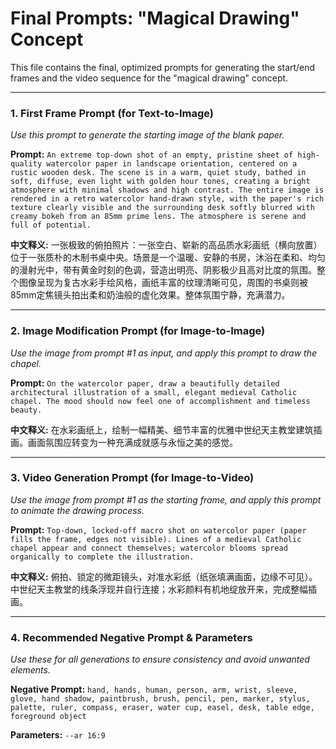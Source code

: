 # Final Prompts: "Magical Drawing" Concept

This file contains the final, optimized prompts for generating the start/end frames and the video sequence for the "magical drawing" concept.

---

### 1. First Frame Prompt (for Text-to-Image)
_Use this prompt to generate the starting image of the blank paper._

**Prompt:**
`An extreme top-down shot of an empty, pristine sheet of high-quality watercolor paper in landscape orientation, centered on a rustic wooden desk. The scene is in a warm, quiet study, bathed in soft, diffuse, even light with golden hour tones, creating a bright atmosphere with minimal shadows and high contrast. The entire image is rendered in a retro watercolor hand-drawn style, with the paper's rich texture clearly visible and the surrounding desk softly blurred with creamy bokeh from an 85mm prime lens. The atmosphere is serene and full of potential.`

**中文释义:**
一张极致的俯拍照片：一张空白、崭新的高品质水彩画纸（横向放置）位于一张质朴的木制书桌中央。场景是一个温暖、安静的书房，沐浴在柔和、均匀的漫射光中，带有黄金时刻的色调，营造出明亮、阴影极少且高对比度的氛围。整个图像呈现为复古水彩手绘风格，画纸丰富的纹理清晰可见，周围的书桌则被85mm定焦镜头拍出柔和奶油般的虚化效果。整体氛围宁静，充满潜力。

---

### 2. Image Modification Prompt (for Image-to-Image)
_Use the image from prompt #1 as input, and apply this prompt to draw the chapel._

**Prompt:**
`On the watercolor paper, draw a beautifully detailed architectural illustration of a small, elegant medieval Catholic chapel. The mood should now feel one of accomplishment and timeless beauty.`

**中文释义:**
在水彩画纸上，绘制一幅精美、细节丰富的优雅中世纪天主教堂建筑插画。画面氛围应转变为一种充满成就感与永恒之美的感觉。

---

### 3. Video Generation Prompt (for Image-to-Video)
_Use the image from prompt #1 as the starting frame, and apply this prompt to animate the drawing process._

**Prompt:**
`Top-down, locked-off macro shot on watercolor paper (paper fills the frame, edges not visible). Lines of a medieval Catholic chapel appear and connect themselves; watercolor blooms spread organically to complete the illustration.`

**中文释义:**
俯拍、锁定的微距镜头，对准水彩纸（纸张填满画面，边缘不可见）。中世纪天主教堂的线条浮现并自行连接；水彩颜料有机地绽放开来，完成整幅插画。

---

### 4. Recommended Negative Prompt & Parameters
_Use these for all generations to ensure consistency and avoid unwanted elements._

**Negative Prompt:**
`hand, hands, human, person, arm, wrist, sleeve, glove, hand shadow, paintbrush, brush, pencil, pen, marker, stylus, palette, ruler, compass, eraser, water cup, easel, desk, table edge, foreground object`

**Parameters:**
`--ar 16:9`